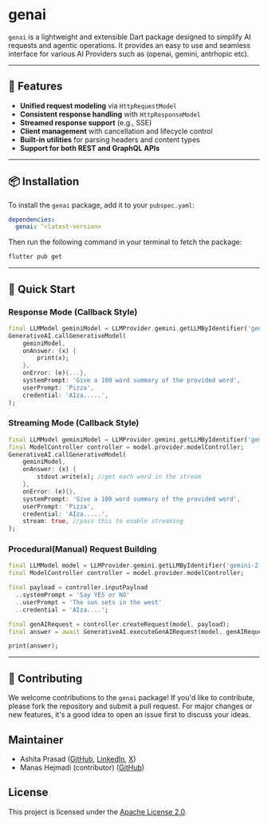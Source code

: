 # genai

`genai` is a lightweight and extensible Dart package designed to simplify AI requests and agentic operations. It provides an easy to use and seamless interface for various AI Providers such as (openai, gemini, antrhopic etc).

---

## 🔧 Features

- **Unified request modeling** via `HttpRequestModel`
- **Consistent response handling** with `HttpResponseModel`
- **Streamed response support** (e.g., SSE)
- **Client management** with cancellation and lifecycle control
- **Built-in utilities** for parsing headers and content types
- **Support for both REST and GraphQL APIs**

---

## 📦 Installation

To install the `genai` package, add it to your `pubspec.yaml`:

```yaml
dependencies:
  genai: ^<latest-version>
```

Then run the following command in your terminal to fetch the package:

```bash
flutter pub get
```

---

## 🚀 Quick Start

### Response Mode (Callback Style)

```dart
final LLMModel geminiModel = LLMProvider.gemini.getLLMByIdentifier('gemini-2.0-flash');
GenerativeAI.callGenerativeModel(
    geminiModel,
    onAnswer: (x) {
        print(x);
    },
    onError: (e){...},
    systemPrompt: 'Give a 100 word summary of the provided word',
    userPrompt: 'Pizza',
    credential: 'AIza.....',
);
```

### Streaming Mode (Callback Style)
```dart
final LLMModel geminiModel = LLMProvider.gemini.getLLMByIdentifier('gemini-2.0-flash');
final ModelController controller = model.provider.modelController;
GenerativeAI.callGenerativeModel(
    geminiModel,
    onAnswer: (x) {
        stdout.write(x); //get each word in the stream
    },
    onError: (e){},
    systemPrompt: 'Give a 100 word summary of the provided word',
    userPrompt: 'Pizza',
    credential: 'AIza.....',
    stream: true, //pass this to enable streaming
);
```

### Procedural(Manual) Request Building
```dart
final LLMModel model = LLMProvider.gemini.getLLMByIdentifier('gemini-2.0-flash');
final ModelController controller = model.provider.modelController;

final payload = controller.inputPayload
  ..systemPrompt = 'Say YES or NO'
  ..userPrompt = 'The sun sets in the west'
  ..credential = 'AIza....';

final genAIRequest = controller.createRequest(model, payload);
final answer = await GenerativeAI.executeGenAIRequest(model, genAIRequest);

print(answer);
```
---



## 🤝 Contributing

We welcome contributions to the `genai` package! If you'd like to contribute, please fork the repository and submit a pull request. For major changes or new features, it's a good idea to open an issue first to discuss your ideas.

## Maintainer

- Ashita Prasad ([GitHub](https://github.com/ashitaprasad), [LinkedIn](https://www.linkedin.com/in/ashitaprasad/), [X](https://x.com/ashitaprasad))
- Manas Hejmadi (contributor) ([GitHub](https://github.com/synapsecode))

## License

This project is licensed under the [Apache License 2.0](https://github.com/foss42/apidash/blob/main/packages/genai/LICENSE).